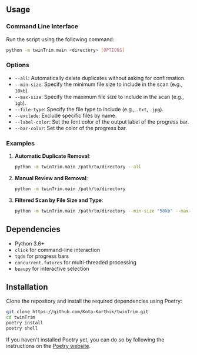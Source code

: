 ## Usage

### Command Line Interface

Run the script using the following command:
```bash
python -m twinTrim.main <directory> [OPTIONS]
```

### Options

- `--all`: Automatically delete duplicates without asking for confirmation.
- `--min-size`: Specify the minimum file size to include in the scan (e.g., `10kb`).
- `--max-size`: Specify the maximum file size to include in the scan (e.g., `1gb`).
- `--file-type`: Specify the file type to include (e.g., `.txt`, `.jpg`).
- `--exclude`: Exclude specific files by name.
- `--label-color`: Set the font color of the output label of the progress bar.
- `--bar-color`: Set the color of the progress bar.

### Examples

1. **Automatic Duplicate Removal**:
    ```bash
    python -m twinTrim.main /path/to/directory --all
    ```

2. **Manual Review and Removal**:
    ```bash
    python -m twinTrim.main /path/to/directory
    ```

3. **Filtered Scan by File Size and Type**:
    ```bash
    python -m twinTrim.main /path/to/directory --min-size "50kb" --max-size "500mb" --file-type "txt"
    ```

## Dependencies

- Python 3.6+
- `click` for command-line interaction
- `tqdm` for progress bars
- `concurrent.futures` for multi-threaded processing
- `beaupy` for interactive selection

## Installation

Clone the repository and install the required dependencies using Poetry:

```bash
git clone https://github.com/Kota-Karthik/twinTrim.git
cd twinTrim
poetry install
poetry shell
```

If you haven't installed Poetry yet, you can do so by following the instructions on the [Poetry website](https://python-poetry.org/docs/#installation).